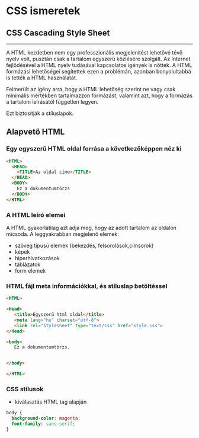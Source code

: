 # CSS ismeretek
## CSS Cascading Style Sheet
---
A HTML kezdetben nem egy professzionális megjelenítést lehetővé tévő nyelv volt, pusztán csak a tartalom egyszerű közlésére szolgált.
Az Internet fejlődésével a HTML nyelv tudásával kapcsolatos igények is nőttek. A HTML formázási lehetőségei segítettek ezen a problémán, azonban
bonyolultabbá is tették a HTML használatát. 

Felmerült az igény arra, hogy a HTML lehetőség szerint ne vagy csak minimális mértékben tartalmazzon formázást, valamint azt, hogy a formázás
a tartalom leírásától független legyen. 

Ezt biztosítják a stíluslapok.

## Alapvető HTML

### Egy egyszerű HTML oldal forrása a következőképpen néz ki

```HTML
<HTML>
  <HEAD>
    <TITLE>Az oldal címe</TITLE>
  </HEAD>
  <BODY>
    Ez a dokumentumtörzs
  </BODY>
</HTML>  
```
### A HTML leíró elemei

A HTML gyakorlatilag azt adja meg, hogy az adott tartalom az oldalon micsoda. 
A leggyakrabban megjelenő elemek:
 - szöveg típusú elemek (bekezdés, felsorolások,címsorok)
 - képek
 - hiperhivatkozások
 - táblázatok
 - form elemek
 
 ### HTML fájl meta információkkal, és stíluslap betöltéssel
 

 
 ```html
<HTML>

<Head>
    <title>Egyszerű html oldal</title>
    <meta lang="hu" charset="utf-8">
    <link rel="stylesheet" type="text/css" href="style.css">
</Head>

<body>
    Ez a dokumentumtörzs.


</body>

</HTML>
```
 
 ### CSS stílusok
 
  - kiválasztás HTML tag alapján
  ```css
  body {
    background-color: magenta;
    font-family: sans-serif;
  }
  ```
 
